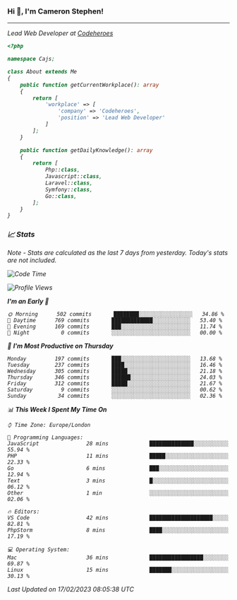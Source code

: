 ### Hi 👋, I'm Cameron Stephen!
<hr>
<p><em>Lead Web Developer at <a href="https://codeheroes.co.uk">Codeheroes</a></p>


```php
<?php

namespace Cajs;

class About extends Me
{
    public function getCurrentWorkplace(): array
    {
        return [
            'workplace' => [
                'company' => 'Codeheroes',
                'position' => 'Lead Web Developer'
            ]
        ];
    }

    public function getDailyKnowledge(): array
    {
        return [
            Php::class,
            Javascript::class,
            Laravel::class,
            Symfony::class,
            Go::class,
        ];
    }
}
```

### 📈 Stats
<p><em>Note - Stats are calculated as the last 7 days from yesterday. Today's stats are not included.</em></p>


<!--START_SECTION:waka-->
![Code Time](http://img.shields.io/badge/Code%20Time-3%2C251%20hrs%2034%20mins-blue)

![Profile Views](http://img.shields.io/badge/Profile%20Views-3-blue)

**I'm an Early 🐤** 

```text
🌞 Morning      502 commits       ████████░░░░░░░░░░░░░░░░░   34.86 % 
🌆 Daytime      769 commits       █████████████░░░░░░░░░░░░   53.40 % 
🌃 Evening      169 commits       ███░░░░░░░░░░░░░░░░░░░░░░   11.74 % 
🌙 Night          0 commits       ░░░░░░░░░░░░░░░░░░░░░░░░░   00.00 % 

```
📅 **I'm Most Productive on Thursday** 

```text
Monday         197 commits       ███░░░░░░░░░░░░░░░░░░░░░░   13.68 % 
Tuesday        237 commits       ████░░░░░░░░░░░░░░░░░░░░░   16.46 % 
Wednesday      305 commits       █████░░░░░░░░░░░░░░░░░░░░   21.18 % 
Thursday       346 commits       ██████░░░░░░░░░░░░░░░░░░░   24.03 % 
Friday         312 commits       █████░░░░░░░░░░░░░░░░░░░░   21.67 % 
Saturday         9 commits       ░░░░░░░░░░░░░░░░░░░░░░░░░   00.62 % 
Sunday          34 commits       ░░░░░░░░░░░░░░░░░░░░░░░░░   02.36 % 

```


📊 **This Week I Spent My Time On** 

```text
⌚︎ Time Zone: Europe/London

💬 Programming Languages: 
JavaScript               28 mins             ██████████████░░░░░░░░░░░   55.94 % 
PHP                      11 mins             █████░░░░░░░░░░░░░░░░░░░░   22.33 % 
Go                       6 mins              ███░░░░░░░░░░░░░░░░░░░░░░   12.94 % 
Text                     3 mins              █░░░░░░░░░░░░░░░░░░░░░░░░   06.12 % 
Other                    1 min               ░░░░░░░░░░░░░░░░░░░░░░░░░   02.06 % 

🔥 Editors: 
VS Code                  42 mins             ████████████████████░░░░░   82.81 % 
PhpStorm                 8 mins              ████░░░░░░░░░░░░░░░░░░░░░   17.19 % 

💻 Operating System: 
Mac                      36 mins             █████████████████░░░░░░░░   69.87 % 
Linux                    15 mins             ███████░░░░░░░░░░░░░░░░░░   30.13 % 

```


 Last Updated on 17/02/2023 08:05:38 UTC
<!--END_SECTION:waka-->
